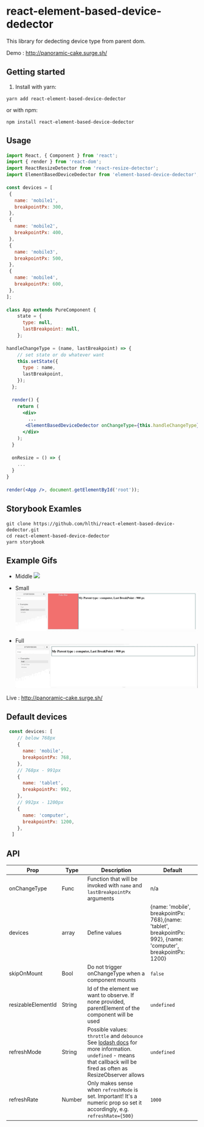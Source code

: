 # react-element-based-device-dedector

This library for dedecting device type from parent dom.

Demo : http://panoramic-cake.surge.sh/

 ## Getting started
 
 1.  Install with yarn:
 
 ```shell
 yarn add react-element-based-device-dedector
 ```
 
 or with npm:
 
 ```shell
 npm install react-element-based-device-dedector
 ```
 
 ## Usage
 
 ```jsx
 import React, { Component } from 'react';
 import { render } from 'react-dom';
 import ReactResizeDetector from 'react-resize-detector';
 import ElementBasedDeviceDedector from 'element-based-device-dedector';

const devices = [
  {
    name: 'mobile1',
    breakpointPx: 300,
  },
  {
    name: 'mobile2',
    breakpointPx: 400,
  },
  {
    name: 'mobile3',
    breakpointPx: 500,
  },
  {
    name: 'mobile4',
    breakpointPx: 600,
  },
];
 
 class App extends PureComponent {
     state = {
       type: null,
       lastBreakpoint: null,
     };
 
 handleChangeType = (name, lastBreakpoint) => {
     // set state or do whatever want
     this.setState({
       type : name,
       lastBreakpoint,
     });
   };
   
   render() {
     return (
       <div>
         ...
        <ElementBasedDeviceDedector onChangeType={this.handleChangeType} devices={devices}/>
       </div>
     );
   }
 
   onResize = () => {
     ...
   }
 }
 
 render(<App />, document.getElementById('root'));
 ```
 
## Storybook Examles
  ```shell
  git clone https://github.com/hlthi/react-element-based-device-dedector.git
  cd react-element-based-device-dedector
  yarn storybook
  ```
  
## Example Gifs
  - Middle
![](middle.gif)
  
  - Small
![](small.gif)
   
  - Full
![](full.gif)
 
Live : http://panoramic-cake.surge.sh/

## Default devices
```javascript
 const devices: [
    // below 768px
    {
      name: 'mobile',
      breakpointPx: 768,
    },
    // 768px - 991px
    {
      name: 'tablet',
      breakpointPx: 992,
    },
    // 992px - 1200px
    {
      name: 'computer',
      breakpointPx: 1200,
    },
  ]
   ```
 
 ## API
 
 | Prop               | Type   | Description                                                                                                                                                                                            | Default     |
 | ------------------ | ------ | ------------------------------------------------------------------------------------------------------------------------------------------------------------------------------------------------------ | ----------- |
 | onChangeType       | Func   | Function that will be invoked with `name` and `lastBreakpointPx` arguments                                                                                                                                      | n/a         |
 | devices            | array  | Define values|    {name: 'mobile', breakpointPx: 768},{name: 'tablet', breakpointPx: 992},  {name: 'computer', breakpointPx: 1200}|
 | skipOnMount        | Bool   | Do not trigger onChangeType when a component mounts                                                                                                                                                        | `false`     |
 | resizableElementId | String | Id of the element we want to observe. If none provided, parentElement of the component will be used                                                                                                    | `undefined` |
 | refreshMode        | String | Possible values: `throttle` and `debounce` See [lodash docs](https://lodash.com/docs#debounce) for more information. `undefined` - means that callback will be fired as often as ResizeObserver allows | `undefined` |
 | refreshRate        | Number | Only makes sense when `refreshMode` is set. Important! It's a numeric prop so set it accordingly, e.g. `refreshRate={500}`                                                                             | `1000`      |
